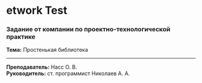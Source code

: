 #  etwork Test

### Задание от компании по проектно-технологической практике
**Тема:** Простенькая библиотека

---

**Преподаватель:** Насс О. В.  
**Руководитель:** ст. программист Николаев А. А.


